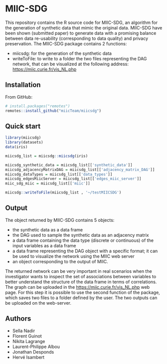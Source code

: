# MIIC-SDG
This repository contains the R source code for MIIC-SDG, an algorithm for the generation of synthetic data that mimic the original data. MIIC-SDG have been shown (submitted paper) to generate data with a promising balance between data re-usability (corresponding to data quality) and privacy preservation. The MIIC-SDG package contains 2 functions:
- miicsdg: for the generation of the synthetic data
- writeToFile: to write to a folder the two files representing the DAG network, that can be visualized at the following address: https://miic.curie.fr/vis_NL.php


## Installation
From GitHub:
```R
# install.packages("remotes")
remotes::install_github("miicTeam/miicsdg")
```

## Quick start
```R
library(miicsdg)
library(datasets)
data(iris)

miicsdg_list = miicsdg::miicsdg(iris)

miicsdg_synthetic_data = miicsdg_list[['synthetic_data']]
miicsdg_adjacencyMatrixDAG = miicsdg_list[['adjacency_matrix_DAG']]
miicsdg_dataTypes = miicsdg_list[['data_types']]
miicsdg_edgesMiicServer = miicsdg_list[['edges_miic_server']]
miic_sdg_miic = miicsdg_list[['miic']]

miicsdg::writeToFile(miicsdg_list , '~/testMIICSDG')
```
## Output
The object returned by MIIC-SDG contains 5 objects:
- the synthetic data as a data frame
- the DAG used to sample the synthetic data as an adjacency matrix
- a data frame containing the data type (discrete or continuous) of the input variables as a data frame
- a data frame representing the DAG object with a specific format; it can be used to visualize the network using the MIIC web server
- an object corresponding to the output of MIIC.

The returned network can be very important in real scenarios when the investigator wants to inspect the set of associations between variables to better understand the structure of the data frame in terms of correlations. The graph can be uploaded in the https://miic.curie.fr/vis_NL.php web page. For this step it is possible to use the second function of the package, which saves two files to a folder defined by the user. The two outputs can be uploaded on the web-server.

## Authors
- Sella Nadir
- Florent Guinot
- Nikita Lagrange
- Laurent-Philippe Albou
- Jonathan Desponds
- Hervé Isambert
